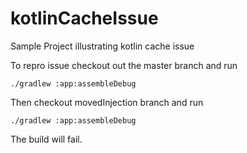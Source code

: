 # kotlinCacheIssue
Sample Project illustrating kotlin cache issue

To repro issue checkout out the master branch and run
```
./gradlew :app:assembleDebug
```
Then checkout movedInjection branch and run
```
./gradlew :app:assembleDebug
```
The build will fail.

